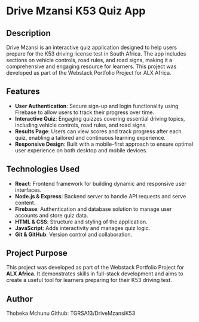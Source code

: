 # Drive Mzansi K53 Quiz App

## Description
Drive Mzansi is an interactive quiz application designed to help users prepare for the K53 driving license test in South Africa. The app includes sections on vehicle controls, road rules, and road signs, making it a comprehensive and engaging resource for learners. This project was developed as part of the Webstack Portfolio Project for ALX Africa.

## Features
- **User Authentication**: Secure sign-up and login functionality using Firebase to allow users to track their progress over time.
- **Interactive Quiz**: Engaging quizzes covering essential driving topics, including vehicle controls, road rules, and road signs.
- **Results Page**: Users can view scores and track progress after each quiz, enabling a tailored and continuous learning experience.
- **Responsive Design**: Built with a mobile-first approach to ensure optimal user experience on both desktop and mobile devices.

## Technologies Used
- **React**: Frontend framework for building dynamic and responsive user interfaces.
- **Node.js & Express**: Backend server to handle API requests and serve content.
- **Firebase**: Authentication and database solution to manage user accounts and store quiz data.
- **HTML & CSS**: Structure and styling of the application.
- **JavaScript**: Adds interactivity and manages quiz logic.
- **Git & GitHub**: Version control and collaboration.

## Project Purpose
This project was developed as part of the Webstack Portfolio Project for **ALX Africa**. It demonstrates skills in full-stack development and aims to create a useful tool for learners preparing for their K53 driving test.

## Author
Thobeka Mchunu
Github: TGRSA13/DriveMzansiK53
